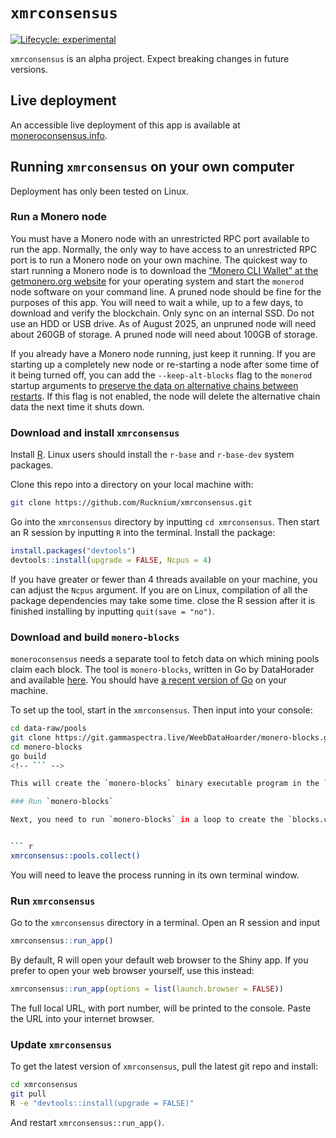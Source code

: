 
<!-- README.md is generated from README.Rmd. Please edit that file -->

# `xmrconsensus`

<!-- badges: start -->

[![Lifecycle:
experimental](https://img.shields.io/badge/lifecycle-experimental-orange.svg)](https://lifecycle.r-lib.org/articles/stages.html#experimental)
<!-- badges: end -->

`xmrconsensus` is an alpha project. Expect breaking changes in future
versions.

## Live deployment

An accessible live deployment of this app is available at
[moneroconsensus.info](https://moneroconsensus.info).

## Running `xmrconsensus` on your own computer

Deployment has only been tested on Linux.

### Run a Monero node

You must have a Monero node with an unrestricted RPC port available to
run the app. Normally, the only way to have access to an unrestricted
RPC port is to run a Monero node on your own machine. The quickest way
to start running a Monero node is to download the [“Monero CLI Wallet”
at the getmonero.org website](https://www.getmonero.org/downloads/#cli)
for your operating system and start the `monerod` node software on your
command line. A pruned node should be fine for the purposes of this app.
You will need to wait a while, up to a few days, to download and verify
the blockchain. Only sync on an internal SSD. Do not use an HDD or USB
drive. As of August 2025, an unpruned node will need about 260GB of
storage. A pruned node will need about 100GB of storage.

If you already have a Monero node running, just keep it running. If you
are starting up a completely new node or re-starting a node after some
time of it being turned off, you can add the `--keep-alt-blocks` flag to
the `monerod` startup arguments to [preserve the data on alternative
chains between
restarts](https://docs.getmonero.org/interacting/monerod-reference/#testing-monero-itself).
If this flag is not enabled, the node will delete the alternative chain
data the next time it shuts down.

### Download and install `xmrconsensus`

Install [R](https://www.r-project.org/). Linux users should install the
`r-base` and `r-base-dev` system packages.

Clone this repo into a directory on your local machine with:

``` bash
git clone https://github.com/Rucknium/xmrconsensus.git
```

Go into the `xmrconsensus` directory by inputting `cd xmrconsensus`.
Then start an R session by inputting `R` into the terminal. Install the
package:

``` r
install.packages("devtools")
devtools::install(upgrade = FALSE, Ncpus = 4)
```

If you have greater or fewer than 4 threads available on your machine,
you can adjust the `Ncpus` argument. If you are on Linux, compilation of
all the package dependencies may take some time. close the R session
after it is finished installing by inputting `quit(save = "no")`.

### Download and build `monero-blocks`

`moneroconsensus` needs a separate tool to fetch data on which mining
pools claim each block. The tool is `monero-blocks`, written in Go by
DataHorader and available
[here](https://git.gammaspectra.live/WeebDataHoarder/monero-blocks). You
should have [a recent version of Go](https://go.dev/doc/install) on your
machine.

To set up the tool, start in the `xmrconsensus`. Then input into your
console:

``` bash
cd data-raw/pools
git clone https://git.gammaspectra.live/WeebDataHoarder/monero-blocks.git
cd monero-blocks
go build
<!-- ``` -->

This will create the `monero-blocks` binary executable program in the `data-raw/pools/monero-blocks` directory.

### Run `monero-blocks`

Next, you need to run `monero-blocks` in a loop to create the `blocks.csv` file in the `data-raw/pools` directory and collect mined block data as pools post it in their API. The easiest way to do this is navigate back to the `data-raw/pools`, start an R session, and input


``` r
xmrconsensus::pools.collect()
```

You will need to leave the process running in its own terminal window.

### Run `xmrconsensus`

Go to the `xmrconsensus` directory in a terminal. Open an R session and
input

``` r
xmrconsensus::run_app()
```

By default, R will open your default web browser to the Shiny app. If
you prefer to open your web browser yourself, use this instead:

``` r
xmrconsensus::run_app(options = list(launch.browser = FALSE))
```

The full local URL, with port number, will be printed to the console.
Paste the URL into your internet browser.

### Update `xmrconsensus`

To get the latest version of `xmrconsensus`, pull the latest git repo
and install:

``` bash
cd xmrconsensus
git pull
R -e "devtools::install(upgrade = FALSE)"
```

And restart `xmrconsensus::run_app()`.
